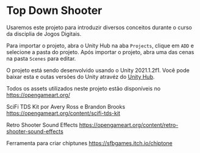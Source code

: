 # Top Down Shooter

Usaremos este projeto para introduzir diversos conceitos  durante o curso da disciplia de Jogos Digitais.

Para importar o projeto, abra o Unity Hub na aba `Projects`, clique em `ADD` e selecione a pasta do projeto. Após importar o projeto, abra uma das cenas na pasta `Scenes` para editar.

O projeto está sendo desenvolvido usando o Unity 2021.1.2f1. Você pode baixar esta e outas versões do Unity atravéz do [Unity Hub](https://store.unity.com/pt/download "Unity Hub").

Todos os assets utilizados neste projeto estão disponíveis no https://opengameart.org/

SciFi TDS Kit por Avery Ross e Brandon Brooks
https://opengameart.org/content/scifi-tds-kit

Retro Shooter Sound Effects
https://opengameart.org/content/retro-shooter-sound-effects

Ferramenta para criar chiptunes
https://sfbgames.itch.io/chiptone